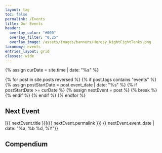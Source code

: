 ```yaml
---
layout: tag
toc: false
permalink: /Events
title: Our Events
header:
  overlay_color: "#000"
  overlay_filter: "0.25"
  overlay_image: /assets/images/banners/Heresy_NightFightTanks.png
taxonomy: events
entries_layout: grid
classes: wide
---
```

{% assign curDate = site.time | date: "%s" %}

{% for post in site.posts reversed %}
    {% if post.tags contains "events" %}
        {% assign postStartDate = post.event_date | date: "%s" %}
        {% if postStartDate >= curDate %}
            {% assign nextEvent = post %}
            {% break %}
        {% endif %}
    {% endif %}
{% endfor %}

## Next Event

[{{ nextEvent.title }}]({{ nextEvent.permalink }})
{{ nextEvent.event_date | date: "%a, %b %d, %Y"}}

## Compendium